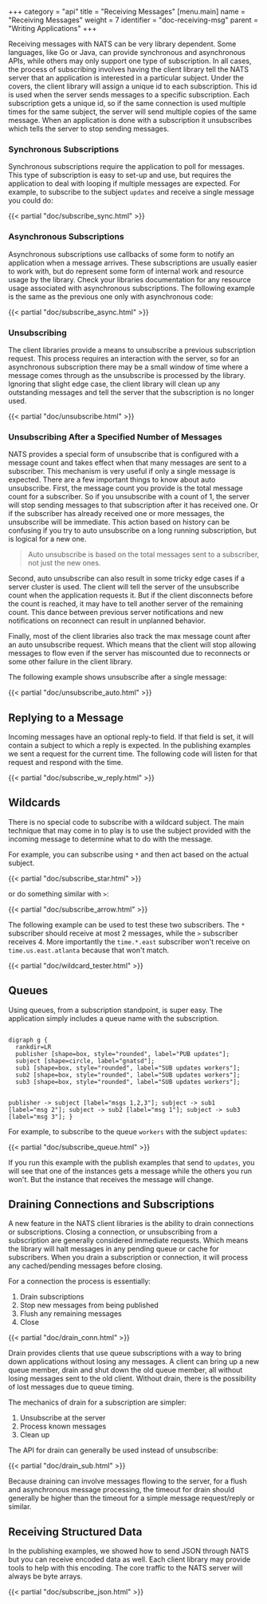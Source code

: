 +++
category = "api"
title = "Receiving Messages"
[menu.main]
    name = "Receiving Messages"
    weight = 7
    identifier = "doc-receiving-msg"
    parent = "Writing Applications"
+++

Receiving messages with NATS can be very library dependent. Some languages, like Go or Java, can provide synchronous and asynchronous APIs, while others may only support one type of subscription. In all cases, the process of subscribing involves having the client library tell the NATS server that an application is interested in a particular subject. Under the covers, the client library will assign a unique id to each subscription. This id is used when the server sends messages to a specific subscription. Each subscription gets a unique id, so if the same connection is used multiple times for the same subject, the server will send multiple copies of the same message. When an application is done with a subscription it unsubscribes which tells the server to stop sending messages.

### Synchronous Subscriptions

Synchronous subscriptions require the application to poll for messages. This type of subscription is easy to set-up and use, but requires the application to deal with looping if multiple messages are expected. For example, to subscribe to the subject `updates` and receive a single message you could do:

{{< partial "doc/subscribe_sync.html" >}}

### Asynchronous Subscriptions

Asynchronous subscriptions use callbacks of some form to notify an application when a message arrives. These subscriptions are usually easier to work with, but do represent some form of internal work and resource usage by the library. Check your libraries documentation for any resource usage associated with asynchronous subscriptions. The following example is the same as the previous one only with asynchronous code:

{{< partial "doc/subscribe_async.html" >}}

### Unsubscribing

The client libraries provide a means to unsubscribe a previous subscription request. This process requires an interaction with the server, so for an asynchronous subscription there may be a small window of time where a message comes through as the unsubscribe is processed by the library. Ignoring that slight edge case, the client library will clean up any outstanding messages and tell the server that the subscription is no longer used.

{{< partial "doc/unsubscribe.html" >}}

### Unsubscribing After a Specified Number of Messages

NATS provides a special form of unsubscribe that is configured with a message count and takes effect when that many messages are sent to a subscriber. This mechanism is very useful if only a single message is expected. There are a few important things to know about auto unsubscribe. First, the message count you provide is the total message count for a subscriber. So if you unsubscribe with a count of 1, the server will stop sending messages to that subscription after it has received one. Or if the subscriber has already received one or more messages, the unsubscribe will be immediate. This action based on history can be confusing if you try to auto unsubscribe on a long running subscription, but is logical for a new one.

> Auto unsubscribe is based on the total messages sent to a subscriber, not just the new ones.

Second, auto unsubscribe can also result in some tricky edge cases if a server cluster is used. The client will tell the server of the unsubscribe count when the application requests it. But if the client disconnects before the count is reached, it may have to tell another server of the remaining count. This dance between previous server notifications and new notifications on reconnect can result in unplanned behavior.

Finally, most of the client libraries also track the max message count after an auto unsubscribe request. Which means that the client will stop allowing messages to flow even if the server has miscounted due to reconnects or some other failure in the client library.

The following example shows unsubscribe after a single message:

{{< partial "doc/unsubscribe_auto.html" >}}

## Replying to a Message

Incoming messages have an optional reply-to field. If that field is set, it will contain a subject to which a reply is expected. In the publishing examples we sent a request for the current time. The following code will listen for that request and respond with the time.

{{< partial "doc/subscribe_w_reply.html" >}}

## Wildcards

There is no special code to subscribe with a wildcard subject. The main technique that may come in to play is to use the subject provided with the incoming message to determine what to do with the message.

For example, you can subscribe using `*` and then act based on the actual subject.

{{< partial "doc/subscribe_star.html" >}}

or do something similar with `>`:

{{< partial "doc/subscribe_arrow.html" >}}

The following example can be used to test these two subscribers. The `*` subscriber should receive at most 2 messages, while the `>` subscriber receives 4. More importantly the `time.*.east` subscriber won't receive on `time.us.east.atlanta` because that won't match.

{{< partial "doc/wildcard_tester.html" >}}

## Queues

Using queues, from a subscription standpoint, is super easy. The application simply includes a queue name with the subscription.

<div class="graphviz"><code data-viz="dot">
digraph g {
  rankdir=LR
  publisher [shape=box, style="rounded", label="PUB updates"];
  subject [shape=circle, label="gnatsd"];
  sub1 [shape=box, style="rounded", label="SUB updates workers"];
  sub2 [shape=box, style="rounded", label="SUB updates workers"];
  sub3 [shape=box, style="rounded", label="SUB updates workers"];

  publisher -> subject [label="msgs 1,2,3"];
  subject -> sub1 [label="msg 2"];
  subject -> sub2 [label="msg 1"];
  subject -> sub3 [label="msg 3"];
}
</code></div>

For example, to subscribe to the queue `workers` with the subject `updates`:

{{< partial "doc/subscribe_queue.html" >}}

If you run this example with the publish examples that send to `updates`, you will see that one of the instances gets a message while the others you run won't. But the instance that receives the message will change.

## Draining Connections and Subscriptions

A new feature in the NATS client libraries is the ability to drain connections or subscriptions. Closing a connection, or unsubscribing from a subscription are generally considered immediate requests. Which means the library will halt messages in any pending queue or cache for subscribers. When you drain a subscription or connection, it will process any cached/pending messages before closing.

For a connection the process is essentially:

  1. Drain subscriptions
  2. Stop new messages from being published
  3. Flush any remaining messages
  4. Close

{{< partial "doc/drain_conn.html" >}}

Drain provides clients that use queue subscriptions with a way to bring down applications without losing any messages. A client can bring up a new queue member, drain and shut down the old queue member, all without losing messages sent to the old client. Without drain, there is the possibility of lost messages due to queue timing.

The mechanics of drain for a subscription are simpler:

 1. Unsubscribe at the server
 2. Process known messages
 3. Clean up

The API for drain can generally be used instead of unsubscribe:

{{< partial "doc/drain_sub.html" >}}

Because draining can involve messages flowing to the server, for a flush and asynchronous message processing, the timeout for drain should generally be higher than the timeout for a simple message request/reply or similar.

## Receiving Structured Data

In the publishing examples, we showed how to send JSON through NATS but you can receive encoded data as well. Each client library may provide tools to help with this encoding. The core traffic to the NATS server will always be byte arrays.

{{< partial "doc/subscribe_json.html" >}}